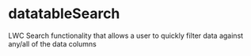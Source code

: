 # datatableSearch
LWC Search functionality that allows a user to quickly filter data against any/all of the data columns
